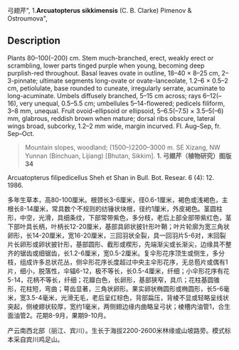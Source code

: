 弓翅芹",
1.**Arcuatopterus sikkimensis** (C. B. Clarke) Pimenov & Ostroumova",

## Description
Plants 80–100(–200) cm. Stem much-branched, erect, weakly erect or scrambling, lower parts tinged purple when young, becoming deep purplish-red throughout. Basal leaves ovate in outline, 18–40 × 8–25 cm, 2–3-pinnate; ultimate segments long-ovate or ovate-lanceolate, 1.2–6 × 0.5–2 cm, petiolulate, base rounded to cuneate, irregularly serrate, acuminate to long-acuminate. Umbels diffusely branched, 5–15 cm across; rays 6–12(–16), very unequal, 0.5–5.5 cm; umbellules 5–14-flowered; pedicels filiform, 3–8 mm, unequal. Fruit ovoid-ellipsoid or ellipsoid, 5–6.5(–7.5) × 3.5–5(–6) mm, glabrous, reddish brown when mature; dorsal ribs obscure, lateral wings broad, subcorky, 1.2–2 mm wide, margin incurved. Fl. Aug–Sep, fr. Sep–Oct.

> Mountain slopes, woodland; (1500–)2200–3000 m. SE Xizang, NW Yunnan (Binchuan, Lijiang) [Bhutan, Sikkim].
**1. 弓翅芹（植物研究）图版34**

Arcuatopterus filipedicellus Sheh et Shan in Bull. Bot. Resear. 6 (4): 12. 1986.

多年生草本，高80-100厘米。根颈长3-6厘米，径0.6-1厘米，褐色或浅褐色，主根长8-14厘米，常具数个不规则的纺锤状块根，径约1厘米，外皮褐色。茎圆柱形，中空，光滑，具细条纹，下部常带紫色，多分枝，老后上部全部带紫红色，茎下部叶具长柄，叶柄长12-20厘米，基部具卵状披针形叶鞘；叶片轮廓为宽三角状卵形，长14-20厘米，宽16-20厘米，三回羽状全裂，具一回羽片5-6对，末回裂片长卵形或卵状披针形，基部圆形、截形或楔形，先端渐尖或长渐尖，边缘具不整齐的锯齿或细锯齿，长1.2-6厘米，宽0.5-2厘米。复伞形花序顶生或侧生，多分枝，组成许多总状花丛，侧伞形花序长度超过中央主伞形花序，无总苞片或偶有1片，细小，脱落性，伞辐6-12，极不等长，长0.5-4厘米，纤细；小伞形花序有花5-14，花柄不等长，纤细；花瓣白色，长卵形，基部狭窄，具爪；花柱基圆锥形，花柱短，弯曲；萼齿显著，三角状卵形。果实卵状椭圆形或椭圆形，长5-6毫米，宽3.5-4毫米，光滑无毛，老后呈红棕色，背部扁压，背棱不显或轻略呈线状突起，侧棱翅状较厚，宽约1毫米，两侧翅边缘内曲略呈弓状；棱槽内油管1，合生面油管2。花期8-9月，果期9-10月。

产云南西北部（丽江、宾川）。生长于海拔2200-2600米林缘或山坡路旁。模式标本采自宾川鸡足山。
